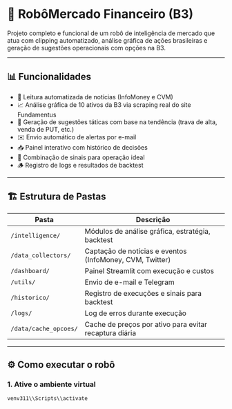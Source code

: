 # 🤖 RobôMercado Financeiro (B3)

Projeto completo e funcional de um robô de inteligência de mercado que atua com clipping automatizado, análise gráfica de ações brasileiras e geração de sugestões operacionais com opções na B3.

---

## 📊 Funcionalidades

- 📰 Leitura automatizada de notícias (InfoMoney e CVM)
- 📈 Análise gráfica de 10 ativos da B3 via scraping real do site Fundamentus
- 💸 Geração de sugestões táticas com base na tendência (trava de alta, venda de PUT, etc.)
- ✉️ Envio automático de alertas por e-mail
- 📥 Painel interativo com histórico de decisões
- 🧠 Combinação de sinais para operação ideal
- 🪵 Registro de logs e resultados de backtest

---

## 🏗️ Estrutura de Pastas

| Pasta | Descrição |
|-------|-----------|
| `/intelligence/` | Módulos de análise gráfica, estratégia, backtest |
| `/data_collectors/` | Captação de notícias e eventos (InfoMoney, CVM, Twitter) |
| `/dashboard/` | Painel Streamlit com execução e custos |
| `/utils/` | Envio de e-mail e Telegram |
| `/historico/` | Registro de execuções e sinais para backtest |
| `/logs/` | Log de erros durante execução |
| `/data/cache_opcoes/` | Cache de preços por ativo para evitar recaptura diária |

---

## ⚙️ Como executar o robô

### 1. Ative o ambiente virtual

```bash
venv311\\Scripts\\activate
